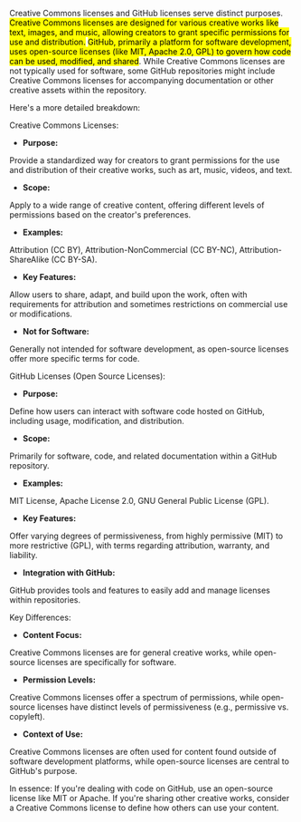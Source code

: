 Creative Commons licenses and GitHub licenses serve distinct purposes. <mark class="QVRyCf">Creative Commons licenses are designed for various creative works like text, images, and music, allowing creators to grant specific permissions for use and distribution.</mark> <mark class="QVRyCf">GitHub, primarily a platform for software development, uses open-source licenses (like MIT, Apache 2.0, GPL) to govern how code can be used, modified, and shared</mark>. While Creative Commons licenses are not typically used for software, some GitHub repositories might include Creative Commons licenses for accompanying documentation or other creative assets within the repository. 


Here's a more detailed breakdown:

Creative Commons Licenses:

- **Purpose:**

Provide a standardized way for creators to grant permissions for the use and distribution of their creative works, such as art, music, videos, and text. 

- **Scope:**

Apply to a wide range of creative content, offering different levels of permissions based on the creator's preferences. 

- **Examples:**

Attribution (CC BY), Attribution-NonCommercial (CC BY-NC), Attribution-ShareAlike (CC BY-SA). 

- **Key Features:**

Allow users to share, adapt, and build upon the work, often with requirements for attribution and sometimes restrictions on commercial use or modifications. 

- **Not for Software:**

Generally not intended for software development, as open-source licenses offer more specific terms for code. 


GitHub Licenses (Open Source Licenses):

- **Purpose:**

Define how users can interact with software code hosted on GitHub, including usage, modification, and distribution. 

- **Scope:**

Primarily for software, code, and related documentation within a GitHub repository. 

- **Examples:**

MIT License, Apache License 2.0, GNU General Public License (GPL). 

- **Key Features:**

Offer varying degrees of permissiveness, from highly permissive (MIT) to more restrictive (GPL), with terms regarding attribution, warranty, and liability. 

- **Integration with GitHub:**

GitHub provides tools and features to easily add and manage licenses within repositories. 


Key Differences:

- **Content Focus:**

Creative Commons licenses are for general creative works, while open-source licenses are specifically for software. 

- **Permission Levels:**

Creative Commons licenses offer a spectrum of permissions, while open-source licenses have distinct levels of permissiveness (e.g., permissive vs. copyleft). 

- **Context of Use:**

Creative Commons licenses are often used for content found outside of software development platforms, while open-source licenses are central to GitHub's purpose. 


In essence: If you're dealing with code on GitHub, use an open-source license like MIT or Apache. If you're sharing other creative works, consider a Creative Commons license to define how others can use your content.
